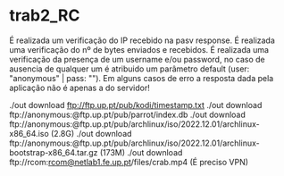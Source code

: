 # trab2_RC

É realizada um verificação do IP recebido na pasv response.
É realizada uma verificação do nº de bytes enviados e recebidos.
É realizada uma verificação da presença de um username e/ou password, no caso de ausencia de qualquer um é atribuido um parâmetro default (user: "anonymous"  | pass: "").
Em alguns casos de erro a resposta dada pela aplicação não é apenas a do servidor!

./out download ftp://ftp.up.pt/pub/kodi/timestamp.txt
./out download ftp://anonymous:@ftp.up.pt/pub/parrot/index.db
./out download ftp://anonymous:@ftp.up.pt/pub/archlinux/iso/2022.12.01/archlinux-x86_64.iso  (2.8G)
./out download ftp://anonymous:@ftp.up.pt/pub/archlinux/iso/2022.12.01/archlinux-bootstrap-x86_64.tar.gz  (173M)
./out download ftp://rcom:rcom@netlab1.fe.up.pt/files/crab.mp4    (É preciso VPN)